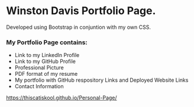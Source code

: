 # Winston Davis Portfolio Page.

Developed using Bootstrap in conjuntion with my own CSS.

### My Portfolio Page contains:

* Link to my LinkedIn Profile
* Link to my GitHub Profile
* Professional Picture
* PDF format of my resume
* My portfolio with GitHub respository Links and Deployed Website Links
* Contact Information

https://thiscatiskool.github.io/Personal-Page/